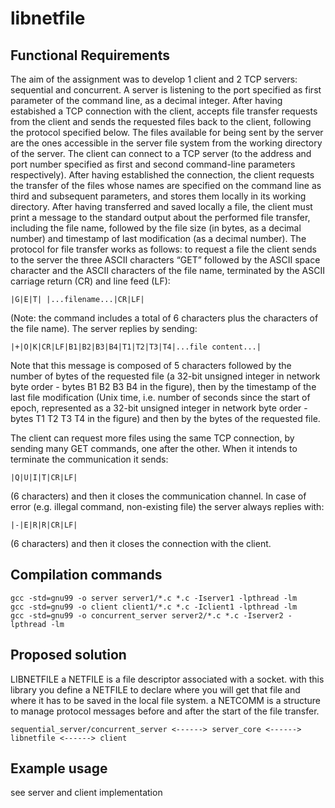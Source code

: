 # libnetfile

## Functional Requirements
The aim of the assignment was to develop 1 client and 2 TCP servers: sequential and concurrent. A server is listening to the port specified as first parameter of the command line, as a decimal integer. After having estabished a TCP connection with the client, accepts file transfer requests from the client and sends the requested files back to the client, following the protocol specified below. The files available for being sent by the server are the ones accessible in the server file system from the working directory of the server.
The client can connect to a TCP server (to the address and port number specified as first and second command-line parameters respectively). After having established the
connection, the client requests the transfer of the files whose names are specified on the command line as third and subsequent parameters, and stores them locally in its working directory. After having transferred and saved locally a file, the client must print a message to the standard output about the performed file transfer, including the file name, followed by the file size (in bytes, as a decimal number) and timestamp of last modification (as a decimal number).
The protocol for file transfer works as follows: to request a file the client sends to the server the three ASCII characters “GET” followed by the ASCII space character and the ASCII characters of the file name, terminated by the ASCII carriage return (CR) and line feed (LF):

	|G|E|T| |...filename...|CR|LF|

(Note: the command includes a total of 6 characters plus the characters of the file name).
The server replies by sending:

	|+|O|K|CR|LF|B1|B2|B3|B4|T1|T2|T3|T4|...file content...|

Note that this message is composed of 5 characters followed by the number of bytes of the requested file (a 32-bit unsigned integer in network byte order - bytes B1 B2 B3 B4 in the figure), then by the timestamp of the last file modification (Unix time, i.e. number of seconds since the start of epoch, represented as a 32-bit unsigned integer in network byte order - bytes T1 T2 T3 T4 in the figure) and then by the bytes of the requested file.

The client can request more files using the same TCP connection, by sending many GET commands, one after the other. When it intends to terminate the communication it sends:

	|Q|U|I|T|CR|LF|

(6 characters) and then it closes the communication channel.
In case of error (e.g. illegal command, non-existing file) the server always replies with:

	|-|E|R|R|CR|LF|

(6 characters) and then it closes the connection with the client.

## Compilation commands

```
gcc -std=gnu99 -o server server1/*.c *.c -Iserver1 -lpthread -lm
gcc -std=gnu99 -o client client1/*.c *.c -Iclient1 -lpthread -lm
gcc -std=gnu99 -o concurrent_server server2/*.c *.c -Iserver2 -lpthread -lm
```

## Proposed solution

LIBNETFILE
a NETFILE is a file descriptor associated with a socket. with this library you define a NETFILE to declare where you will get that file and where it has to be saved in the local file system. a NETCOMM is a structure to manage protocol messages before and after the start of the file transfer.

```
sequential_server/concurrent_server <------> server_core <------> libnetfile <------> client
```

## Example usage

see server and client implementation
